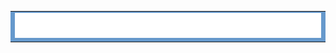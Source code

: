 <table bgcolor="#FFFFFF" width="100%" cellspacing="0" cellpadding="5" border="0">
		<tr>
			<td bgcolor="#6699cc">
				<img src="images/filler.png" alt="Flak 1.0 - Ultra-fast Fuzzy Whole-genome Alignment" width="800" height="40" border="0">
			</td>
		</tr>
</table>
